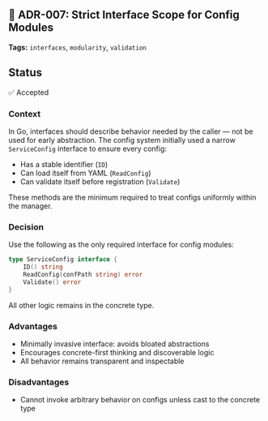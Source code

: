 ## 📄 ADR-007: Strict Interface Scope for Config Modules

**Tags:** `interfaces`, `modularity`, `validation`

## Status
✅ Accepted

### Context

In Go, interfaces should describe behavior needed by the caller — not be used for early abstraction. 
The config system initially used a narrow `ServiceConfig` interface to ensure every config:

* Has a stable identifier (`ID`)
* Can load itself from YAML (`ReadConfig`)
* Can validate itself before registration (`Validate`)

These methods are the minimum required to treat configs uniformly within the manager.

### Decision

Use the following as the only required interface for config modules:

```go
type ServiceConfig interface {
	ID() string
	ReadConfig(confPath string) error
	Validate() error
}
```

All other logic remains in the concrete type.

### Advantages

* Minimally invasive interface: avoids bloated abstractions
* Encourages concrete-first thinking and discoverable logic
* All behavior remains transparent and inspectable

### Disadvantages

* Cannot invoke arbitrary behavior on configs unless cast to the concrete type
